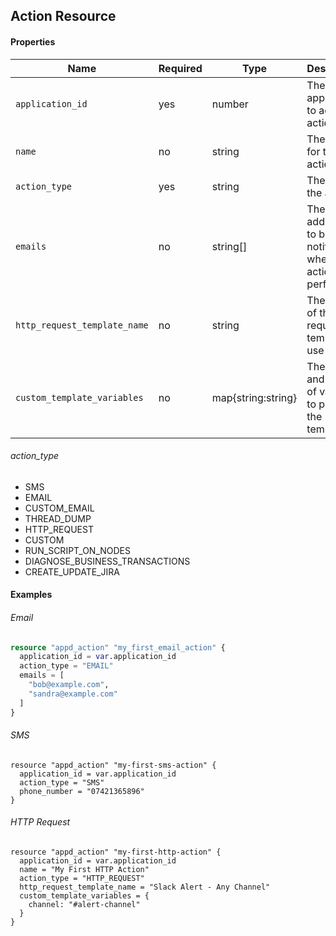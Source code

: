 ## Action Resource

#### Properties

|Name|Required|Type|Description|Example|
|----|--------|----|-----------|-------|
|`application_id`|yes|number|The application to add the action to|`32423`|
|`name`|no|string|The name for the action|`"My Action"`|
|`action_type`|yes|string|The type of the action|`"EMAIL"`|
|`emails`|no|string[]|The email addresses to be notified when he action is performed|`["bob@example.com"]`|
|`http_request_template_name`|no|string|The name of the request template to use|`"Slack Template"`
|`custom_template_variables`|no|map{string:string}|The names and values of variables to pass into the template|`{channel: "#alert-channel"}`

###### action_type
- SMS
- EMAIL
- CUSTOM_EMAIL
- THREAD_DUMP
- HTTP_REQUEST
- CUSTOM
- RUN_SCRIPT_ON_NODES
- DIAGNOSE_BUSINESS_TRANSACTIONS
- CREATE_UPDATE_JIRA

#### Examples

###### Email
```terraform
resource "appd_action" "my_first_email_action" {
  application_id = var.application_id
  action_type = "EMAIL"
  emails = [
    "bob@example.com",
    "sandra@example.com"
  ]
}
```

###### SMS
```hcl
resource "appd_action" "my-first-sms-action" {
  application_id = var.application_id
  action_type = "SMS"
  phone_number = "07421365896"
}
```

###### HTTP Request
```hcl
resource "appd_action" "my-first-http-action" {
  application_id = var.application_id
  name = "My First HTTP Action"
  action_type = "HTTP_REQUEST"
  http_request_template_name = "Slack Alert - Any Channel"
  custom_template_variables = {
    channel: "#alert-channel"
  }
}
```